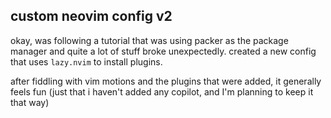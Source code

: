 ## custom neovim config v2

okay, was following a tutorial that was using packer as the package manager and quite a lot of stuff broke unexpectedly. created a new config that uses `lazy.nvim` to install plugins.

after fiddling with vim motions and the plugins that were added, it generally feels fun (just that i haven't added any copilot, and I'm planning to keep it that way)
